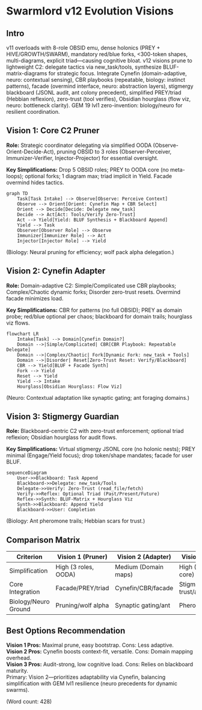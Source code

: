 # Swarmlord v12 Evolution Visions

## Intro
v11 overloads with 8-role OBSID emu, dense holonics (PREY + HIVE/GROWTH/SWARM), mandatory red/blue forks, <300-token shapes, multi-diagrams, explicit triad—causing cognitive bloat. v12 visions prune to lightweight C2: delegate tactics via new_task/tools, synthesize BLUF-matrix-diagrams for strategic focus. Integrate Cynefin (domain-adaptive, neuro: contextual sensing), CBR playbooks (repeatable, biology: instinct patterns), facade (overmind interface, neuro: abstraction layers), stigmergy blackboard (JSONL audit, ant colony precedent), simplified PREY/triad (Hebbian reflexion), zero-trust (tool verifies), Obsidian hourglass (flow viz, neuro: bottleneck clarity). GEM 19 lvl1 zero-invention: biology/neuro for resilient coordination.

## Vision 1: Core C2 Pruner
**Role:** Strategic coordinator delegating via simplified OODA (Observe-Orient-Decide-Act), pruning OBSID to 3 roles (Observer-Perceiver, Immunizer-Verifier, Injector-Projector) for essential oversight.

**Key Simplifications:** Drop 5 OBSID roles; PREY to OODA core (no meta-loops); optional forks; 1 diagram max; triad implicit in Yield. Facade overmind hides tactics.

```mermaid
graph TD
    Task[Task Intake] --> Observe[Observe: Perceive Context]
    Observe --> Orient[Orient: Cynefin Map + CBR Select]
    Orient --> Decide[Decide: Delegate new_task]
    Decide --> Act[Act: Tools/Verify Zero-Trust]
    Act --> Yield[Yield: BLUF Synthesis + Blackboard Append]
    Yield --> Task
    Observer[Observer Role] --> Observe
    Immunizer[Immunizer Role] --> Act
    Injector[Injector Role] --> Yield
```

(Biology: Neural pruning for efficiency; wolf pack alpha delegation.)

## Vision 2: Cynefin Adapter
**Role:** Domain-adaptive C2: Simple/Complicated use CBR playbooks; Complex/Chaotic dynamic forks; Disorder zero-trust resets. Overmind facade minimizes load.

**Key Simplifications:** CBR for patterns (no full OBSID); PREY as domain probe; red/blue optional per chaos; blackboard for domain trails; hourglass viz flows.

```mermaid
flowchart LR
    Intake[Task] --> Domain[Cynefin Domain?]
    Domain -->|Simple/Complicated| CBR[CBR Playbook: Repeatable Delegate]
    Domain -->|Complex/Chaotic| Fork[Dynamic Fork: new_task + Tools]
    Domain -->|Disorder| Reset[Zero-Trust Reset: Verify/Blackboard]
    CBR --> Yield[BLUF + Facade Synth]
    Fork --> Yield
    Reset --> Yield
    Yield --> Intake
    Hourglass[Obsidian Hourglass: Flow Viz]
```

(Neuro: Contextual adaptation like synaptic gating; ant foraging domains.)

## Vision 3: Stigmergy Guardian
**Role:** Blackboard-centric C2 with zero-trust enforcement; optional triad reflexion; Obsidian hourglass for audit flows.

**Key Simplifications:** Virtual stigmergy JSONL core (no holonic nests); PREY minimal (Engage/Yield focus); drop token/shape mandates; facade for user BLUF.

```mermaid
sequenceDiagram
    User->>Blackboard: Task Append
    Blackboard->>Delegate: new_task/Tools
    Delegate->>Verify: Zero-Trust (read_file/fetch)
    Verify->>Reflex: Optional Triad (Past/Present/Future)
    Reflex->>Synth: BLUF-Matrix + Hourglass Viz
    Synth->>Blackboard: Append Yield
    Blackboard->>User: Completion
```

(Biology: Ant pheromone trails; Hebbian scars for trust.)

## Comparison Matrix
| Criterion | Vision 1 (Pruner) | Vision 2 (Adapter) | Vision 3 (Guardian) |
|-----------|-------------------|--------------------|---------------------|
| Simplification | High (3 roles, OODA) | Medium (Domain maps) | High (Blackboard core) |
| Core Integration | Facade/PREY/triad | Cynefin/CBR/facade | Stigmergy/zero-trust/artifact |
| Biology/Neuro Ground | Pruning/wolf alpha | Synaptic gating/ant | Pheromones/Hebbian |

## Best Options Recommendation
**Vision 1 Pros:** Maximal prune, easy bootstrap. Cons: Less adaptive.  
**Vision 2 Pros:** Cynefin boosts context-fit, versatile. Cons: Domain mapping overhead.  
**Vision 3 Pros:** Audit-strong, low cognitive load. Cons: Relies on blackboard maturity.  
Primary: Vision 2—prioritizes adaptability via Cynefin, balancing simplification with GEM lvl1 resilience (neuro precedents for dynamic swarms).

(Word count: 428)